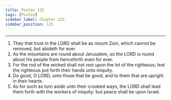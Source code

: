 ```yaml
---
title: Psalms 125
tags: [Psalms]
sidebar_label: Chapter 125
sidebar_position: 125
---
```


---
1. They that trust in the LORD shall be as mount Zion, which cannot be removed, but abideth for ever.
2. As the mountains are round about Jerusalem, so the LORD is round about his people from henceforth even for ever.
3. For the rod of the wicked shall not rest upon the lot of the righteous; lest the righteous put forth their hands unto iniquity.
4. Do good, O LORD, unto those that be good, and to them that are upright in their hearts.
5. As for such as turn aside unto their crooked ways, the LORD shall lead them forth with the workers of iniquity: but peace shall be upon Israel.